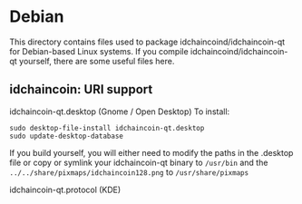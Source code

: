 
Debian
====================
This directory contains files used to package idchaincoind/idchaincoin-qt
for Debian-based Linux systems. If you compile idchaincoind/idchaincoin-qt yourself, there are some useful files here.

## idchaincoin: URI support ##


idchaincoin-qt.desktop  (Gnome / Open Desktop)
To install:

	sudo desktop-file-install idchaincoin-qt.desktop
	sudo update-desktop-database

If you build yourself, you will either need to modify the paths in
the .desktop file or copy or symlink your idchaincoin-qt binary to `/usr/bin`
and the `../../share/pixmaps/idchaincoin128.png` to `/usr/share/pixmaps`

idchaincoin-qt.protocol (KDE)

